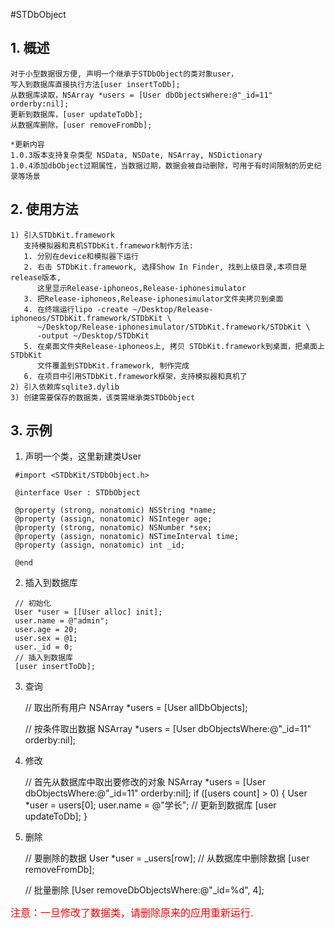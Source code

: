 #STDbObject

**1. 概述**
-------------
    对于小型数据很方便, 声明一个继承于STDbObject的类对象user，
	写入到数据库直接执行方法[user insertToDb];
	从数据库读取，NSArray *users = [User dbObjectsWhere:@"_id=11" orderby:nil];
	更新到数据库，[user updateToDb];
	从数据库删除，[user removeFromDb];
	
	*更新内容
	1.0.3版本支持复杂类型 NSData, NSDate, NSArray, NSDictionary
    1.0.4添加dbObject过期属性，当数据过期，数据会被自动删除，可用于有时间限制的历史纪录等场景

**2. 使用方法**
-------------
    1) 引入STDbKit.framework
	   支持模拟器和真机STDbKit.framework制作方法:
	   1. 分别在device和模拟器下运行
	   2. 右击 STDbKit.framework, 选择Show In Finder, 找到上级目录,本项目是release版本,
	      这里显示Release-iphoneos,Release-iphonesimulator
	   3. 把Release-iphoneos,Release-iphonesimulator文件夹拷贝到桌面
	   4. 在终端运行lipo -create ~/Desktop/Release-iphoneos/STDbKit.framework/STDbKit \
	      ~/Desktop/Release-iphonesimulator/STDbKit.framework/STDbKit \
		  -output ~/Desktop/STDbKit
	   5. 在桌面文件夹Release-iphoneos上, 拷贝 STDbKit.framework到桌面，把桌面上 STDbKit 
	      文件覆盖到STDbKit.framework, 制作完成
	   6. 在项目中引用STDbKit.framework框架，支持模拟器和真机了
    2) 引入依赖库sqlite3.dylib
    3) 创建需要保存的数据类，该类需继承类STDbObject

**3. 示例**
-------------
   1) 声明一个类，这里新建类User

     #import <STDbKit/STDbObject.h>

	 @interface User : STDbObject

	 @property (strong, nonatomic) NSString *name;
	 @property (assign, nonatomic) NSInteger age;
	 @property (strong, nonatomic) NSNumber *sex;
	 @property (assign, nonatomic) NSTimeInterval time;
	 @property (assign, nonatomic) int _id;

	 @end
    
   2) 插入到数据库

     // 初始化
     User *user = [[User alloc] init];
     user.name = @"admin";
     user.age = 20;
     user.sex = @1;
     user._id = 0;
     // 插入到数据库
     [user insertToDb];

   3) 查询

      // 取出所有用户
      NSArray *users = [User allDbObjects];

	  // 按条件取出数据
      NSArray *users = [User dbObjectsWhere:@"_id=11" orderby:nil];

   4) 修改

       // 首先从数据库中取出要修改的对象
       NSArray *users = [User dbObjectsWhere:@"_id=11" orderby:nil];
       if ([users count] > 0) {
		   User *user = users[0];
           user.name = @"学长";
           // 更新到数据库
           [user updateToDb];
       }
   5) 删除

      // 要删除的数据
      User *user = _users[row];
      // 从数据库中删除数据
      [user removeFromDb];
      
       // 批量删除
       [User removeDbObjectsWhere:@"_id=%d", 4];

<p>
	<font color="red" size="3">
	注意：一旦修改了数据类，请删除原来的应用重新运行.
	</font>
</p>
